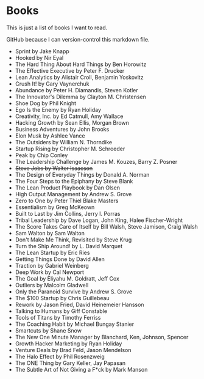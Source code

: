# Books
This is just a list of books I want to read.

GitHub because I can version-control this markdown file.

- Sprint by Jake Knapp
- Hooked by Nir Eyal
- The Hard Thing About Hard Things by Ben Horowitz
- The Effective Executive by Peter F. Drucker
- Lean Analytics by Alistair Croll, Benjamin Yoskovitz
- Crush It! by Gary Vaynerchuk
- Abundance by Peter H. Diamandis, Steven Kotler
- The Innovator's Dilemma by Clayton M. Christensen
- Shoe Dog by Phil Knight
- Ego Is the Enemy by Ryan Holiday
- Creativity, Inc. by Ed Catmull, Amy Wallace
- Hacking Growth by Sean Ellis, Morgan Brown
- Business Adventures by John Brooks
- Elon Musk by Ashlee Vance
- The Outsiders by William N. Thorndike
- Startup Rising by Christopher M. Schroeder
- Peak by Chip Conley
- The Leadership Challenge by James M. Kouzes, Barry Z. Posner
- ~~Steve Jobs by Walter Isaacson~~
- The Design of Everyday Things by Donald A. Norman
- The Four Steps to the Epiphany by Steve Blank
- The Lean Product Playbook by Dan Olsen
- High Output Management by Andrew S. Grove
- Zero to One by Peter Thiel Blake Masters
- Essentialism by Greg McKeown
- Built to Last by Jim Collins, Jerry I. Porras
- Tribal Leadership by Dave Logan, John King, Halee Fischer-Wright
- The Score Takes Care of Itself by Bill Walsh, Steve Jamison, Craig Walsh
- Sam Walton by Sam Walton
- Don't Make Me Think, Revisited by Steve Krug
- Turn the Ship Around! by L. David Marquet
- The Lean Startup by Eric Ries
- Getting Things Done by David Allen
- Traction by Gabriel Weinberg
- Deep Work by Cal Newport
- The Goal by Eliyahu M. Goldratt, Jeff Cox
- Outliers by Malcolm Gladwell
- Only the Paranoid Survive by Andrew S. Grove
- The $100 Startup by Chris Guillebeau
- Rework by Jason Fried, David Heinemeier Hansson
- Talking to Humans by Giff Constable
- Tools of Titans by Timothy Ferriss
- The Coaching Habit by Michael Bungay Stanier
- Smartcuts by Shane Snow
- The New One Minute Manager by Blanchard, Ken, Johnson, Spencer
- Growth Hacker Marketing by Ryan Holiday
- Venture Deals by Brad Feld, Jason Mendelson
- The Halo Effect by Phil Rosenzweig
- The ONE Thing by Gary Keller, Jay Papasan
- The Subtle Art of Not Giving a F\*ck by Mark Manson
